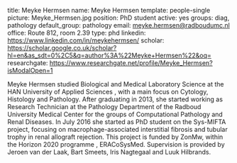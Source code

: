 title: Meyke Hermsen
name: Meyke Hermsen
template: people-single
picture: Meyke_Hermsen.jpg
position: PhD student
active: yes
groups: diag, pathology
default_group: pathology
email: meyke.hermsen@radboudumc.nl
office: Route 812, room 2.39
type: phd
linkedin: https://www.linkedin.com/in/meykehermsen/
scholar: https://scholar.google.co.uk/scholar?hl=en&as_sdt=0%2C5&q=author%3A%22Meyke+Hermsen%22&oq=
researchgate: https://www.researchgate.net/profile/Meyke_Hermsen?isModalOpen=1

Meyke Hermsen studied Biological and Medical Laboratory Science at the HAN University of Applied Sciences , with a main focus on Cytology, Histology and Pathology. After graduating in 2013, she started working as Research Technician at the Pathology Department of the Radboud University Medical Center for the groups of Computational Pathology and Renal Diseases. In July 2016 she started as PhD student on the Sys-MIFTA project, focusing on macrophage-associated interstitial fibrosis and tubular trophy in renal allograft rejection. This project is funded by ZonMw, within the Horizon 2020 programme , ERACoSysMed. Supervision is provided by Jeroen van der Laak, Bart Smeets, Iris Nagtegaal and Luuk Hilbrands.
